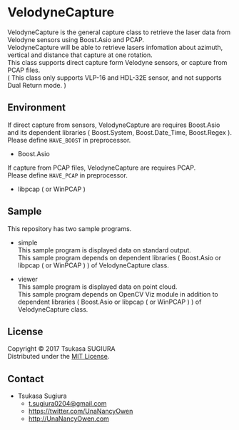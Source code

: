 VelodyneCapture
===============

VelodyneCapture is the general capture class to retrieve the laser data from Velodyne sensors using Boost.Asio and PCAP.  
VelodyneCapture will be able to retrieve lasers infomation about azimuth, vertical and distance that capture at one rotation.  
This class supports direct capture form Velodyne sensors, or capture from PCAP files.  
( This class only supports VLP-16 and HDL-32E sensor, and not supports Dual Return mode. )  


Environment
-----------
If direct capture from sensors, VelodyneCapture are requires Boost.Asio and its dependent libraries ( Boost.System, Boost.Date_Time, Boost.Regex ).  
Please define <code>HAVE_BOOST</code> in preprocessor.  
* Boost.Asio  

If capture from PCAP files, VelodyneCapture are requires PCAP.  
Please define <code>HAVE_PCAP</code> in preprocessor.  
* libpcap ( or WinPCAP )  


Sample
------
This repository has two sample programs.  
* simple  
  This sample program is displayed data on standard output.  
  This sample program depends on dependent libraries ( Boost.Asio or libpcap ( or WinPCAP ) ) of VelodyneCapture class.  

* viewer  
  This sample program is displayed data on point cloud.  
  This sample program depends on OpenCV Viz module in addition to dependent libraries ( Boost.Asio or libpcap ( or WinPCAP ) ) of VelodyneCapture class.  

License
-------
Copyright &copy; 2017 Tsukasa SUGIURA  
Distributed under the [MIT License](http://www.opensource.org/licenses/mit-license.php "MIT License | Open Source Initiative").  


Contact
-------
* Tsukasa Sugiura
    * <t.sugiura0204@gmail.com>
    * <https://twitter.com/UnaNancyOwen>
    * <http://UnaNancyOwen.com>